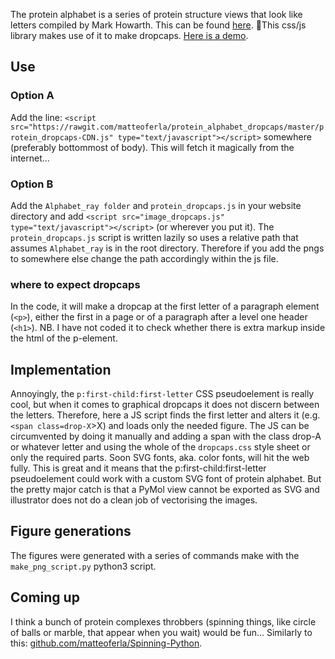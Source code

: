 The protein alphabet is a series of protein structure views that look like letters compiled by Mark Howarth. This can be found [here](http://www.bioch.ox.ac.uk/howarth/alphabet.htm).
This css/js library makes use of it to make dropcaps. [Here is a demo](https://rawgit.com/matteoferla/protein_alphabet_dropcaps/master/demo.html).

## Use
### Option A
Add the line: `<script src="https://rawgit.com/matteoferla/protein_alphabet_dropcaps/master/protein_dropcaps-CDN.js" type="text/javascript"></script>` somewhere (preferably bottommost of body).
This will fetch it magically from the internet...
### Option B
Add the `Alphabet_ray folder` and `protein_dropcaps.js` in your website directory and add `<script src="image_dropcaps.js" type="text/javascript"></script>` (or wherever you put it).
The `protein_dropcaps.js` script is written lazily so uses a relative path that assumes `Alphabet_ray` is in the root directory. Therefore if you add the pngs to somewhere else change the path accordingly within the js file.
### where to expect dropcaps
In the code, it will make a dropcap at the first letter of a paragraph element (`<p>`), either the first in a page or of a paragraph after a level one header (`<h1>`).
NB. I have not coded it to check whether there is extra markup inside the html of the p-element.

## Implementation
Annoyingly, the `p:first-child:first-letter` CSS pseudoelement is really cool, but when it comes to graphical dropcaps it does not discern between the letters.
Therefore, here a JS script finds the first letter and alters it (e.g. `<span class=drop-X`>X</span>) and loads only the needed figure.
The JS can be circumvented by doing it manually and adding a span with the class drop-A or whatever letter and using the whole of the `dropcaps.css` style sheet or only the required parts.
Soon SVG fonts, aka. color fonts, will hit the web fully. This is great and it means that the p:first-child:first-letter pseudoelement could work with a custom SVG font of protein alphabet. But the pretty major catch is that a PyMol view cannot be exported as SVG and illustrator does not do a clean job of vectorising the images.

## Figure generations
The figures were generated with a series of commands make with the `make_png_script.py` python3 script.

## Coming up
I think a bunch of protein complexes throbbers (spinning things, like circle of balls or marble, that appear when you wait) would be fun...
Similarly to this: [github.com/matteoferla/Spinning-Python](https://github.com/matteoferla/Spinning-Python).